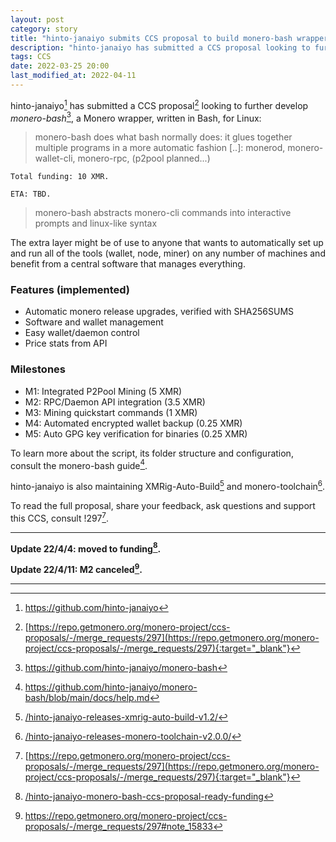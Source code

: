 ```yaml
---
layout: post
category: story
title: "hinto-janaiyo submits CCS proposal to build	monero-bash wrapper for Linux"
description: "hinto-janaiyo has submitted a CCS proposal looking to further develop 'monero-bash', a Monero wrapper, written in Bash, for Linux."
tags: CCS
date: 2022-03-25 20:00
last_modified_at: 2022-04-11
---
```


hinto-janaiyo[^1] has submitted a CCS proposal[^2] looking to further develop *monero-bash*[^3], a Monero wrapper, written in Bash, for Linux:

> monero-bash does what bash normally does: it glues together multiple programs in a more automatic fashion [..]: monerod, monero-wallet-cli, monero-rpc, (p2pool planned...)

```
Total funding: 10 XMR.

ETA: TBD.
```

> monero-bash abstracts monero-cli commands into interactive prompts and linux-like syntax

The extra layer might be of use to anyone that wants to automatically set up and run all of the tools (wallet, node, miner) on any number of machines and benefit from a central software that manages everything.

### Features (implemented)

- Automatic monero release upgrades, verified with SHA256SUMS
- Software and wallet management
- Easy wallet/daemon control
- Price stats from API

### Milestones

- M1: Integrated P2Pool Mining (5 XMR)
- M2: RPC/Daemon API integration (3.5 XMR)
- M3: Mining quickstart commands (1 XMR)
- M4: Automated encrypted wallet backup (0.25 XMR)
- M5: Auto GPG key verification for binaries (0.25 XMR)

To learn more about the script, its folder structure and configuration, consult the monero-bash guide[^4].

hinto-janaiyo is also maintaining XMRig-Auto-Build[^5] and monero-toolchain[^6].

To read the full proposal, share your feedback, ask questions and support this CCS, consult !297[^2].

---

**Update 22/4/4: moved to funding[^7].**

**Update 22/4/11: M2 canceled[^8].**

---

[^1]: https://github.com/hinto-janaiyo
[^2]: [https://repo.getmonero.org/monero-project/ccs-proposals/-/merge_requests/297](https://repo.getmonero.org/monero-project/ccs-proposals/-/merge_requests/297){:target="_blank"}
[^3]: https://github.com/hinto-janaiyo/monero-bash
[^4]: https://github.com/hinto-janaiyo/monero-bash/blob/main/docs/help.md
[^5]: [/hinto-janaiyo-releases-xmrig-auto-build-v1.2/](/hinto-janaiyo-releases-xmrig-auto-build-v1.2/)
[^6]: [/hinto-janaiyo-releases-monero-toolchain-v2.0.0/](/hinto-janaiyo-releases-monero-toolchain-v2.0.0/)
[^7]: [/hinto-janaiyo-monero-bash-ccs-proposal-ready-funding](/hinto-janaiyo-monero-bash-ccs-proposal-ready-funding)
[^8]: https://repo.getmonero.org/monero-project/ccs-proposals/-/merge_requests/297#note_15833
